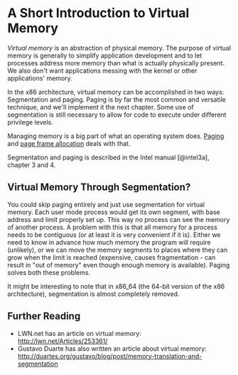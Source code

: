 # A Short Introduction to Virtual Memory

_Virtual memory_ is an abstraction of physical memory. The purpose of virtual
memory is generally to simplify application development and to let processes
address more memory than what is actually physically present. We also don't
want applications messing with the kernel or other applications' memory.

In the x86 architecture, virtual memory can be accomplished in two ways:
Segmentation and paging. Paging is by far the most common and versatile
technique, and we'll implement it the next chapter. Some use of segmentation
is still necessary to allow for code to execute under different privilege
levels.

Managing memory is a big part of what an operating system does.
[Paging](#paging) and [page frame allocation](#page-frame-allocation) deals
with that.

Segmentation and paging is described in the Intel manual [@intel3a], chapter 3
and 4.

## Virtual Memory Through Segmentation?

You could skip paging entirely and just use segmentation for virtual memory.
Each user mode process would get its own segment, with base address and limit
properly set up. This way no process can see the memory of another process. A
problem with this is that all memory for a process needs to be contiguous (or
at least it is very convenient if it is). Either we need to know in advance how
much memory the program will require (unlikely), or we can move the memory
segments to places where they can grow when the limit is reached (expensive,
causes fragmentation - can result in "out of memory" even though enough memory
is available). Paging solves both these problems.

It might be interesting to note that in x86\_64 (the 64-bit version of the x86
architecture), segmentation is almost completely removed.

## Further Reading

- LWN.net has an article on virtual memory: <http://lwn.net/Articles/253361/>
- Gustavo Duarte has also written an article about virtual memory:
  <http://duartes.org/gustavo/blog/post/memory-translation-and-segmentation>
